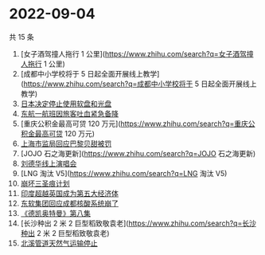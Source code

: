 # 2022-09-04

共 15 条

<!-- BEGIN -->
<!-- 最后更新时间 Sun Sep 04 2022 16:18:41 GMT+0800 (China Standard Time) -->

1. [女子酒驾撞人拖行 1 公里](https://www.zhihu.com/search?q=女子酒驾撞人拖行 1 公里)
1. [成都中小学校将于 5 日起全面开展线上教学](https://www.zhihu.com/search?q=成都中小学校将于 5 日起全面开展线上教学)
1. [日本决定停止使用软盘和光盘](https://www.zhihu.com/search?q=日本决定停止使用软盘和光盘)
1. [东航一航班因旅客吐血紧急备降](https://www.zhihu.com/search?q=东航一航班因旅客吐血紧急备降)
1. [重庆公积金最高可贷 120 万元](https://www.zhihu.com/search?q=重庆公积金最高可贷 120 万元)
1. [上海市监局回应巴黎贝甜被罚](https://www.zhihu.com/search?q=上海市监局回应巴黎贝甜被罚)
1. [JOJO 石之海更新](https://www.zhihu.com/search?q=JOJO 石之海更新)
1. [刘德华线上演唱会](https://www.zhihu.com/search?q=刘德华线上演唱会)
1. [LNG 淘汰 V5](https://www.zhihu.com/search?q=LNG 淘汰 V5)
1. [崩坏三圣痕计划](https://www.zhihu.com/search?q=崩坏三圣痕计划)
1. [印度超越英国成为第五大经济体](https://www.zhihu.com/search?q=印度超越英国成为第五大经济体)
1. [东软集团回应成都核酸系统崩了](https://www.zhihu.com/search?q=东软集团回应成都核酸系统崩了)
1. [《德凯奥特曼》第八集](https://www.zhihu.com/search?q=《德凯奥特曼》第八集)
1. [长沙种出 2 米 2 巨型稻致敬袁老](https://www.zhihu.com/search?q=长沙种出 2 米 2 巨型稻致敬袁老)
1. [北溪管道天然气运输停止](https://www.zhihu.com/search?q=北溪管道天然气运输停止)

<!-- END -->
